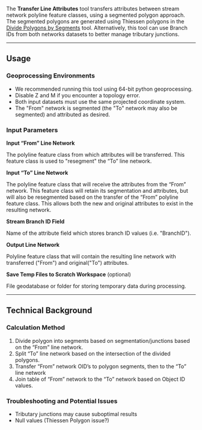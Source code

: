 The **Transfer Line Attributes** tool transfers attributes between stream network polyline feature classes, using a segmented polygon approach. The segmented polygons are generated using Thiessen polygons in the [Divide Polygons by Segments](https://github.com/SouthForkResearch/gnat/wiki/Divide-Polygon-by-Segments) tool. Alternatively, this tool can use Branch IDs from both networks datasets to better manage tributary junctions. 

_______________________________________________________________
## Usage

### Geoprocessing Environments

* We recommended running this tool using 64-bit python geoprocessing.
* Disable Z and M if you encounter a topology error.
* Both input datasets must use the same projected coordinate system.
* The "From" network is segmented (the "To" network may also be segmented) and attributed as desired.

### Input Parameters
**Input “From” Line Network**

The polyline feature class from which attributes will be transferred. This feature class is used to "resegment" the “To” line network.

**Input “To” Line Network**

The polyline feature class that will receive the attributes from the “From” network. This feature class will retain its segmentation and attributes, but will also be resegmented based on the transfer of the “From” polyline feature class. This allows both the new and original attributes to exist in the resulting network.

**Stream Branch ID Field**

Name of the attribute field which stores branch ID values (i.e. "BranchID").

**Output Line Network**

Polyline feature class that will contain the resulting line network with transferred ("From") and original("To") attributes.

**Save Temp Files to Scratch Workspace** (optional)

File geodatabase or folder for storing temporary data during processing.

_______________________________________________________________
## Technical Background

### Calculation Method

1. Divide polygon into segments based on segmentation/junctions based on the “From” line network.
2. Split “To” line network based on the intersection of the divided polygons.
3. Transfer “From” network OID’s to polygon segments, then to the “To” line network
4. Join table of “From” network to the “To” network based on Object ID values.

### Troubleshooting and Potential Issues
* Tributary junctions may cause suboptimal results
* Null values (Thiessen Polygon issue?)